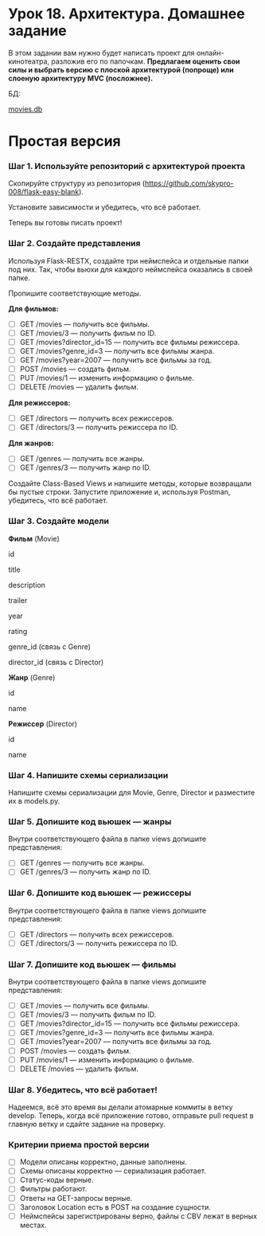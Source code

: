 # Урок 18. Архитектура. Домашнее задание

В этом задании вам нужно будет написать проект для онлайн-кинотеатра, разложив его по папочкам. **Предлагаем оценить свои силы и выбрать версию с плоской архитектурой (попроще) или слоеную архитектуру MVC (посложнее).**

БД:

[movies.db](https://s3-us-west-2.amazonaws.com/secure.notion-static.com/65b5f76e-65ca-4018-b41a-cfdd3765dcf3/movies.db)

# Простая версия

### Шаг 1. Используйте репозиторий с архитектурой проекта

Скопируйте структуру из репозитория (https://github.com/skypro-008/flask-easy-blank).

Установите зависимости и убедитесь, что всё работает. 

Теперь вы готовы писать проект!

### Шаг 2. Создайте представления

Используя Flask-RESTX, создайте три неймспейса и отдельные папки под них.  Так, чтобы вьюхи для каждого неймспейса оказались в своей папке.

Пропишите соответствующие методы.

**Для фильмов:**

- [ ]  GET /movies — получить все фильмы.
- [ ]  GET /movies/3 — получить фильм по ID.
- [ ]  GET /movies?director_id=15 — получить все фильмы режиссера.
- [ ]  GET /movies?genre_id=3 — получить все фильмы жанра.
- [ ]  GET /movies?year=2007 — получить все фильмы за год.
- [ ]  POST /movies — создать фильм.
- [ ]  PUT /movies/1 — изменить информацию о фильме.
- [ ]  DELETE /movies — удалить фильм.

**Для режиссеров:**

- [ ]  GET /directors — получить всех режиссеров.
- [ ]  GET /directors/3 — получить режиссера по ID.

**Для жанров:**

- [ ]  GET /genres — получить все жанры.
- [ ]  GET /genres/3 — получить жанр по ID.

Создайте Class-Based Views и напишите методы, которые возвращали бы пустые строки. Запустите приложение и, используя Postman, убедитесь, что всё работает.

### Шаг 3. Создайте модели

**Фильм** (Movie)

id

title

description

trailer

year

rating

genre_id (связь с Genre)

director_id (связь с Director)

**Жанр** (Genre)

id

name

**Режиссер** (Director)

id

name

### Шаг 4. Напишите схемы сериализации

Напишите схемы сериализации для Movie, Genre, Director и разместите их в models.py.

### Шаг 5. Допишите код вьюшек — жанры

Внутри соответствующего файла в папке views допишите представления:

- [ ]  GET /genres — получить все жанры.
- [ ]  GET /genres/3 — получить жанр по ID.

### Шаг 6. Допишите код вьюшек — режиссеры

Внутри соответствующего файла в папке views допишите представления:

 

- [ ]  GET /directors — получить всех режиссеров.
- [ ]  GET /directors/3 — получить режиссера по ID.

### Шаг 7. Допишите код вьюшек — фильмы

Внутри соответствующего файла в папке views допишите представления:

- [ ]  GET /movies — получить все фильмы.
- [ ]  GET /movies/3 — получить фильм по ID.
- [ ]  GET /movies?director_id=15 — получить все фильмы режиссера.
- [ ]  GET /movies?genre_id=3 — получить все фильмы жанра.
- [ ]  GET /movies?year=2007 — получить все фильмы за год.
- [ ]  POST /movies — создать фильм.
- [ ]  PUT /movies/1 — изменить информацию о фильме.
- [ ]  DELETE /movies — удалить фильм.

### Шаг 8. Убедитесь, что всё работает!

Надеемся, всё это время вы делали атомарные коммиты в ветку develop. Теперь, когда всё приложение готово, отправьте pull request в главную ветку и сдайте задание на проверку.

### Критерии приема простой версии

- [ ]  Модели описаны корректно, данные заполнены.
- [ ]  Схемы описаны корректно — сериализация работает.
- [ ]  Статус-коды верные.
- [ ]  Фильтры работают.
- [ ]  Ответы на GET-запросы верные.
- [ ]  Заголовок Location есть в POST на создание сущности.
- [ ]  Неймспейсы зарегистрированы верно, файлы с CBV лежат в верных местах.